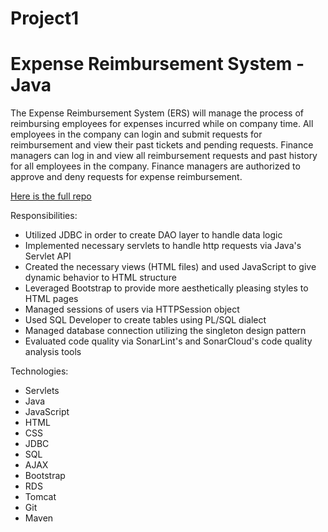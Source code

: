 # Project1

# Expense Reimbursement System - Java

The Expense Reimbursement System (ERS) will manage the process of reimbursing employees for expenses incurred while on company time. All employees in the company can login and submit requests for reimbursement and view their past tickets and pending requests. Finance managers can log in and view all reimbursement requests and past history for all employees in the company. Finance managers are authorized to approve and deny requests for expense reimbursement.

[Here is the full repo](https://github.com/Zukie8/Project1-Expense-Reimbursement-System)

Responsibilities:
- Utilized JDBC in order to create DAO layer to handle data logic
- Implemented necessary servlets to handle http requests via Java's Servlet API
- Created the necessary views (HTML files) and used JavaScript to give dynamic behavior to HTML structure
- Leveraged Bootstrap to provide more aesthetically pleasing styles to HTML pages
- Managed sessions of users via HTTPSession object
- Used SQL Developer to create tables using PL/SQL dialect
- Managed database connection utilizing the singleton design pattern
- Evaluated code quality via SonarLint's and SonarCloud's code quality analysis tools

Technologies:
- Servlets
- Java
- JavaScript
- HTML
- CSS
- JDBC
- SQL
- AJAX
- Bootstrap
- RDS
- Tomcat
- Git
- Maven